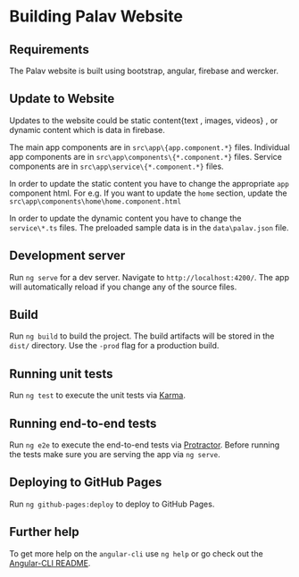 # Building Palav Website

## Requirements
The Palav website is built using bootstrap, angular, firebase and wercker.

## Update to Website
Updates to the website could be static content{text , images, videos} , or dynamic content which is data in firebase.

The main app components are in `src\app\{app.component.*}` files.
Individual app components are in `src\app\components\{*.component.*}` files.
Service components are in `src\app\service\{*.component.*}` files.

In order to update the static content you have to change the appropriate `app` component html.
For e.g. If you want to update the `home` section, update the `src\app\components\home\home.component.html`

In order to update the dynamic content you have to change the `service\*.ts` files. 
The preloaded sample data is in the `data\palav.json` file.

## Development server
Run `ng serve` for a dev server. Navigate to `http://localhost:4200/`. The app will automatically reload if you change any of the source files.

## Build

Run `ng build` to build the project. The build artifacts will be stored in the `dist/` directory. Use the `-prod` flag for a production build.

## Running unit tests

Run `ng test` to execute the unit tests via [Karma](https://karma-runner.github.io).

## Running end-to-end tests

Run `ng e2e` to execute the end-to-end tests via [Protractor](http://www.protractortest.org/).
Before running the tests make sure you are serving the app via `ng serve`.

## Deploying to GitHub Pages

Run `ng github-pages:deploy` to deploy to GitHub Pages.

## Further help

To get more help on the `angular-cli` use `ng help` or go check out the [Angular-CLI README](https://github.com/angular/angular-cli/blob/master/README.md).
